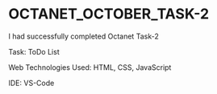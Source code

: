 # OCTANET_OCTOBER_TASK-2

I had successfully completed Octanet Task-2 

Task: ToDo List

Web Technologies Used: HTML, CSS, JavaScript

IDE: VS-Code
